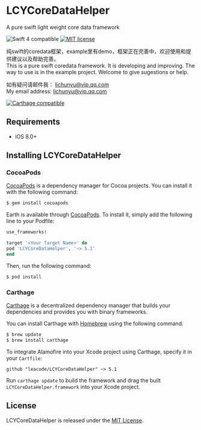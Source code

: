 # LCYCoreDataHelper
A pure swift light weight core data framework

![Swift 4 compatible](https://img.shields.io/badge/swift4-compatible-4BC51D.svg?style=flat)
[![MIT license](http://img.shields.io/badge/license-MIT-brightgreen.svg)](http://opensource.org/licenses/MIT)

纯swift的coredata框架，example里有demo，框架正在完善中，欢迎使用和提供建议以及帮助完善。      
This is a pure swift coredata framework. It is developing and improving. The way to use is in the example project. Welcome to give sugestions or help.

如有疑问请邮件我： lichunyu@vip.qq.com     
My email address:  lichunyu@vip.qq.com

[![Carthage compatible](https://img.shields.io/badge/Carthage-compatible-4BC51D.svg?style=flat)](https://github.com/Carthage/Carthage)

## Requirements

- iOS 8.0+

## Installing LCYCoreDataHelper

### CocoaPods

[CocoaPods](https://cocoapods.org) is a dependency manager for Cocoa projects. You can install it with the following command:

```bash
$ gem install cocoapods
```

Earth is available through [CocoaPods](https://cocoapods.org). To install
it, simply add the following line to your Podfile:

```ruby
use_frameworks!

target '<Your Target Name>' do
pod 'LCYCoreDataHelper', '~> 5.1'
end
```

Then, run the following command:

```bash
$ pod install
```

### Carthage


[Carthage](https://github.com/Carthage/Carthage) is a decentralized dependency manager that builds your dependencies and provides you with binary frameworks.

You can install Carthage with [Homebrew](http://brew.sh/) using the following command:

```bash
$ brew update
$ brew install carthage
```

To integrate Alamofire into your Xcode project using Carthage, specify it in your `Cartfile`:

```ogdl
github "leacode/LCYCoreDataHelper" ~> 5.1
```

Run `carthage update` to build the framework and drag the built `LCYCoreDataHelper.framework` into your Xcode project.


## License

LCYCoreDataHelper is released under the [MIT License](LICENSE).
